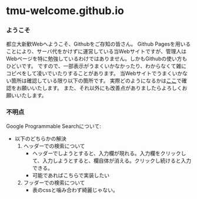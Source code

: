 # tmu-welcome.github.io

### ようこそ
都立大新歓Webへようこそ、Githubをご存知の皆さん。
Github Pagesを用いることにより、サーバ代をかけずに運営している当Webサイトですが、管理人はWebページを特に勉強しているわけではありません。しかもGithubの使い方もひどいです。
ですので、一部表示がうまくいかなかったり、わからなくて雑にコピペをして凌いでいたりすることがあります。
当Webサイトでうまくいかない箇所は確認している限り以下の箇所です。
実際どのようになるかは[ここ](https://tmu-welcome.github.io/hoge)で確認をお願いいたします。
また、それ以外にも改善点がありましたらよろしくお願いいたします。


### 不明点
Google Programmable Searchについて:<br>
- 以下のどちらかの解決
  1. ヘッダーでの検索について<br>
      - ヘッダーでしようとすると、入力欄が現れる。入力欄をクリックして、入力しようとすると、欄自体が消える。クリックし続けると入力できる。
      - 可能であればこちらで実装したい
  2. フッダーでの検索について
      - 表のcssと噛み合わず綺麗じゃない。